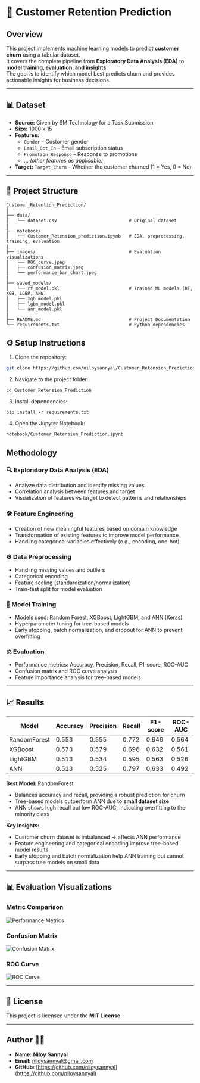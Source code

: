 # 🎯 Customer Retention Prediction 

## Overview
This project implements machine learning models to predict **customer churn** using a tabular dataset.  
It covers the complete pipeline from **Exploratory Data Analysis (EDA)** to **model training, evaluation, and insights**.  
The goal is to identify which model best predicts churn and provides actionable insights for business decisions.

---

## 📊 Dataset
- **Source:** Given by SM Technology for a Task Submission
- **Size:** 1000 x 15
- **Features:**  
  - `Gender` – Customer gender  
  - `Email_Opt_In` – Email subscription status  
  - `Promotion_Response` – Response to promotions  
  - … *(other features as applicable)*  
- **Target:** `Target_Churn` – Whether the customer churned (1 = Yes, 0 = No)

---

## 📁 Project Structure 
```
Customer_Retention_Prediction/
│
├── data/
│   └── dataset.csv                           # Original dataset
|
├── notebook/
│   └── Customer_Retension_prediction.ipynb   # EDA, preprocessing, training, evaluation
|
├── images/                                   # Evaluation visualizations
│   └── ROC_curve.jpeg
│   ├── confusion_matrix.jpeg
│   └── performance_bar_chart.jpeg
|
├── saved_models/
│   └── rf_model.pkl                          # Trained ML models (RF, XGB, LGBM, ANN)
│   ├── xgb_model.pkl
│   ├── lgbm_model.pkl
│   └── ann_model.pkl
|
├── README.md                                 # Project Documentation
└── requirements.txt                          # Python dependencies

```

## ⚙️ Setup Instructions 
1. Clone the repository:
```bash
git clone https://github.com/niloysannyal/Customer_Retension_Prediction.git
```
2. Navigate to the project folder:
```
cd Customer_Retension_Prediction
```
3. Install dependencies:
```
pip install -r requirements.txt
```
4. Open the Jupyter Notebook:
```
notebook/Customer_Retension_Prediction.ipynb
```

##  Methodology 

### 🔍 Exploratory Data Analysis (EDA)
- Analyze data distribution and identify missing values
- Correlation analysis between features and target
- Visualization of features vs target to detect patterns and relationships

### 🛠️ Feature Engineering
- Creation of new meaningful features based on domain knowledge
- Transformation of existing features to improve model performance
- Handling categorical variables effectively (e.g., encoding, one-hot)

### ⚙️ Data Preprocessing
- Handling missing values and outliers
- Categorical encoding
- Feature scaling (standardization/normalization)
- Train-test split for model evaluation

### 🧠 Model Training
- Models used: Random Forest, XGBoost, LightGBM, and ANN (Keras)
- Hyperparameter tuning for tree-based models
- Early stopping, batch normalization, and dropout for ANN to prevent overfitting

### ⚖️ Evaluation
- Performance metrics: Accuracy, Precision, Recall, F1-score, ROC-AUC
- Confusion matrix and ROC curve analysis
- Feature importance analysis for tree-based models


---

## 📈 Results 

| Model        | Accuracy | Precision | Recall | F1-score | ROC-AUC |
|--------------|----------|-----------|--------|----------|---------|
| RandomForest | 0.553    | 0.555     | 0.772  | 0.646    | 0.564   |
| XGBoost      | 0.573    | 0.579     | 0.696  | 0.632    | 0.561   |
| LightGBM     | 0.513    | 0.534     | 0.595  | 0.563    | 0.526   |
| ANN          | 0.513    | 0.525     | 0.797  | 0.633    | 0.492   |

**Best Model:** RandomForest  
- Balances accuracy and recall, providing a robust prediction for churn  
- Tree-based models outperform ANN due to **small dataset size**  
- ANN shows high recall but low ROC-AUC, indicating overfitting to the minority class  

**Key Insights:**  
- Customer churn dataset is imbalanced → affects ANN performance  
- Feature engineering and categorical encoding improve tree-based model results  
- Early stopping and batch normalization help ANN training but cannot surpass tree models on small data  

---

## 📊 Evaluation Visualizations 

### Metric Comparison
![Performance Metrics](images/performance_bar_chart.jpeg)

### Confusion Matrix
![Confusion Matrix](images/confusion_matrix.jpeg)

### ROC Curve
![ROC Curve](images/ROC_curve.jpeg)


---

## 📜 License 
This project is licensed under the **MIT License**.

---

## Author 👨‍💻
- **Name:** **Niloy Sannyal**  
- **Email:** niloysannyal@gmail.com  
- **GitHub:** [https://github.com/niloysannyal](https://github.com/niloysannyal)  



